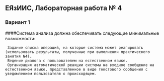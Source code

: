 ## ЕЯзИИС, Лабораторная работа № 4
### Вариант 1

####Система анализа должна обеспечивать следующие минимальные возможности:
    
     Задание списка операций, на которые система может реагировать (использовать результаты, полученные при выполнении практического занятия №4).
     Ведение диалога с пользователем на естественном языке.
     Организация автоматической реакции системы на входное сообщение на естественном языке, представленное в виде текстового сообщения с уведомлением пользователя о происходящем.